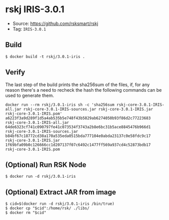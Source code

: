 # rskj IRIS-3.0.1

* Source: https://github.com/rsksmart/rskj
* Tag: `IRIS-3.0.1`

## Build

```
$ docker build -t rskj/3.0.1-iris .
```

## Verify

The last step of the build prints the sha256sum of the files, if, for any reason there's a need to recheck the hash the following commands can be used to generate them.

```
docker run --rm rskj/3.0.1-iris sh -c 'sha256sum rskj-core-3.0.1-IRIS-all.jar rskj-core-3.0.1-IRIS-sources.jar rskj-core-3.0.1-IRIS.jar rskj-core-3.0.1-IRIS.pom'
a6223f3a9d289f1d5a4ab535b5e748f43b5829ab6274050b93f86d2c77223683  rskj-core-3.0.1-IRIS-all.jar
64de6323cf741c090797fe41c073534f3743a2b8e6bc31b5ace8845476b966d1  rskj-core-3.0.1-IRIS-sources.jar
b84bf67c18772cd38a170a535eda0515bda777104e0abda23137c0e58fdc9c17  rskj-core-3.0.1-IRIS.jar
1f69bfa09b0c126666cc1d207137f07c6492c1477ff569a937cd4c52873bdb17  rskj-core-3.0.1-IRIS.pom
```
## (Optional) Run RSK Node
```
$ docker run -d rskj/3.0.1-iris
```

## (Optional) Extract JAR from image

```
$ cid=$(docker run -d rskj/3.0.1-iris /bin/true)
$ docker cp "$cid":/home/rsk/ ./libs/
$ docker rm "$cid"
```
